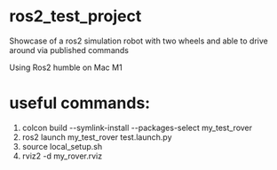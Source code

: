 # ros2_test_project
Showcase of a ros2 simulation robot with two wheels and able to drive around via published commands

Using Ros2 humble on Mac M1


# useful commands:

1. colcon build --symlink-install --packages-select my_test_rover
2. ros2 launch my_test_rover test.launch.py
3. source local_setup.sh
4. rviz2 -d my_rover.rviz
